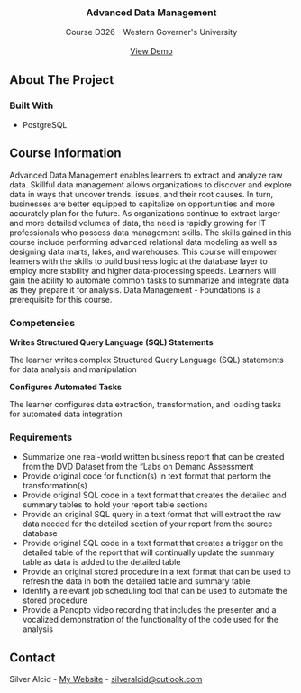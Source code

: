 <a id="readme-top"></a>

<h3 align="center">Advanced Data Management</h3>

  <p align="center">
    Course D326 - Western Governer's University
    <br />
    <br />
    <a href="https://youtu.be/wZJEvJvl0lI" target="_blank" rel="noopener noreferrer">View Demo</a>
</div>


<!-- ABOUT THE PROJECT -->
## About The Project



### Built With

* PostgreSQL


## Course Information

Advanced Data Management enables learners to extract and analyze raw data. Skillful data management allows organizations to discover and explore data in ways that uncover trends, issues, and their root causes. In turn, businesses are better equipped to capitalize on opportunities and more accurately plan for the future. As organizations continue to extract larger and more detailed volumes of data, the need is rapidly growing for IT professionals who possess data management skills. The skills gained in this course include performing advanced relational data modeling as well as designing data marts, lakes, and warehouses. This course will empower learners with the skills to build business logic at the database layer to employ more stability and higher data-processing speeds. Learners will gain the ability to automate common tasks to summarize and integrate data as they prepare it for analysis. Data Management - Foundations is a prerequisite for this course.

### Competencies

**Writes Structured Query Language (SQL) Statements**

The learner writes complex Structured Query Language (SQL) statements for data analysis and manipulation

**Configures Automated Tasks**

The learner configures data extraction, transformation, and loading tasks for automated data integration

### Requirements

* Summarize one real-world written business report that can be created from the DVD Dataset from the “Labs on Demand Assessment
* Provide original code for function(s) in text format that perform the transformation(s)
* Provide original SQL code in a text format that creates the detailed and summary tables to hold your report table sections
* Provide an original SQL query in a text format that will extract the raw data needed for the detailed section of your report from the source database
* Provide original SQL code in a text format that creates a trigger on the detailed table of the report that will continually update the summary table as data is added to the detailed table
* Provide an original stored procedure in a text format that can be used to refresh the data in both the detailed table and summary table.
* Identify a relevant job scheduling tool that can be used to automate the stored procedure
* Provide a Panopto video recording that includes the presenter and a vocalized demonstration of the functionality of the code used for the analysis



<!-- CONTACT -->
## Contact

Silver Alcid - [My Website](https://silveralcid.com) - silveralcid@outlook.com
